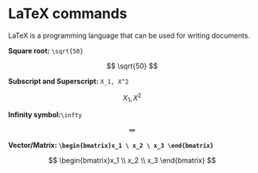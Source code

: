 # LaTeX commands

LaTeX is a programming language that can be used for writing documents.

**Square root:** `\sqrt{50}`

$$
\sqrt{50}
$$

**Subscript and Superscript:** `X_1, X^2`

$$
X_1, X^2
$$

**Infinity symbol:**`\infty`

$$
\infty
$$

**Vector/Matrix: `\begin{bmatrix}x_1 \ x_2 \ x_3 \end{bmatrix}`**

$$
\begin{bmatrix}x_1 \\ x_2 \\ x_3 \end{bmatrix}
$$

